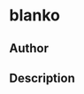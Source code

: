 # blanko

## Author

<!-- Insert Your Name Here -->

## Description

<!-- Describe your example here -->
